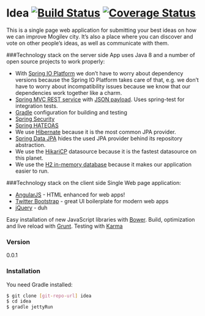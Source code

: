 # Idea [![Build Status](https://travis-ci.org/EPAMMogilev/idea.svg?branch=develop)](https://travis-ci.org/EPAMMogilev/idea) [![Coverage Status](https://coveralls.io/repos/EPAMMogilev/idea/badge.svg?branch=develop)](https://coveralls.io/r/EPAMMogilev/idea?branch=develop)

This is a single page web application for submitting your best ideas on how we can improve Mogilev city. It’s also a place where you can discover and vote on other people’s ideas, as well as communicate with them.


###Technology stack on the server side
App uses Java 8 and a number of open source projects to work properly:
* With [Spring IO Platform](http://platform.spring.io/platform/) we don’t have to worry about dependency versions because the Spring IO Platform takes care of that, e.g. we don’t have to worry about incompatibility issues because we know that our dependencies work together like a charm.
* [Spring MVC REST service](http://spring.io/guides/gs/rest-service/) with [JSON payload](https://github.com/FasterXML/jackson). Uses spring-test for integration tests.
* [Gradle](http://gradle.org/) configuration for building and testing
* [Spring Security](http://projects.spring.io/spring-security/)
* [Spring HATEOAS](http://projects.spring.io/spring-hateoas/)
* We use [Hibernate](http://hibernate.org/orm/) because it is the most common JPA provider.
* [Spring Data JPA](http://projects.spring.io/spring-data-jpa/) hides the used JPA provider behind its repository abstraction.
* We use the [HikariCP](https://github.com/brettwooldridge/HikariCP) datasource because it is the fastest datasource on this planet.
* We use the [H2 in-memory database](http://www.h2database.com/html/main.html) because it makes our application easier to run.

###Technology stack on the client side
Single Web page application:
* [AngularJS](https://angularjs.org/) - HTML enhanced for web apps!
* [Twitter Bootstrap](http://twitter.github.com/bootstrap/) - great UI boilerplate for modern web apps
* [jQuery](http://jquery.com) - duh

Easy installation of new JavaScript libraries with [Bower](http://bower.io/).
Build, optimization and live reload with [Grunt](http://gruntjs.com/). Testing with [Karma](http://karma-runner.github.io/0.12/index.html)

### Version
0.0.1

### Installation

You need Gradle installed:

```sh
$ git clone [git-repo-url] idea
$ cd idea
$ gradle jettyRun
```
